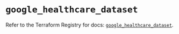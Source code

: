 # `google_healthcare_dataset`

Refer to the Terraform Registry for docs: [`google_healthcare_dataset`](https://registry.terraform.io/providers/hashicorp/google-beta/6.24.0/docs/resources/google_healthcare_dataset).
